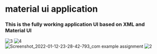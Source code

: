# material ui application

### This is the fully working application UI based on XML and Material UI

![3](https://user-images.githubusercontent.com/73828505/149200180-e06fc844-cc3a-4c7c-a6e5-1c655602b347.jpg)                              ![4](https://user-images.githubusercontent.com/73828505/149200194-a230bf75-9b04-4f18-862a-d735f6b35d2d.jpg)     
![Screenshot_2022-01-12-23-28-42-793_com example assignment](https://user-images.githubusercontent.com/73828505/149197529-2dd7a373-001f-4947-8d45-9174ece502d2.jpg)           ![2](https://user-images.githubusercontent.com/73828505/149199884-cff59d36-5c5f-4459-92a0-484552124573.jpg)

